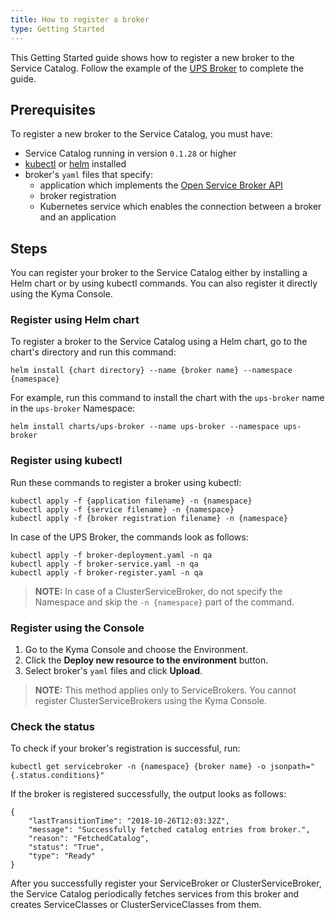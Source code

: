 ```yaml
---
title: How to register a broker
type: Getting Started
---
```


This Getting Started guide shows how to register a new broker to the Service Catalog. Follow the example of the [UPS Broker](https://github.com/kyma-project/kyma/tree/master/tests/ui-api-layer-acceptance-tests/domain/servicecatalog/testdata/charts/ups-broker) to complete the guide.

## Prerequisites

To register a new broker to the Service Catalog, you must have:
* Service Catalog running in version `0.1.28` or higher
* [kubectl](https://kubernetes.io/docs/tasks/tools/install-kubectl/#install-kubectl) or [helm](https://github.com/helm/helm#install) installed
* broker's `yaml` files that specify:
  * application which implements the [Open Service Broker API](https://www.openservicebrokerapi.org/)
  * broker registration
  * Kubernetes service which enables the connection between a broker and an application

## Steps

You can register your broker to the Service Catalog either by installing a Helm chart or by using kubectl commands. You can also register it directly using the Kyma Console.

### Register using Helm chart

To register a broker to the Service Catalog using a Helm chart, go to the chart's directory and run this command:

```
helm install {chart directory} --name {broker name} --namespace {namespace}
```
For example, run this command to install the chart with the `ups-broker` name in the `ups-broker` Namespace:

```
helm install charts/ups-broker --name ups-broker --namespace ups-broker
```

### Register using kubectl

Run these commands to register a broker using kubectl:
```
kubectl apply -f {application filename} -n {namespace}
kubectl apply -f {service filename} -n {namespace}
kubectl apply -f {broker registration filename} -n {namespace}
```
In case of the UPS Broker, the commands look as follows:
```
kubectl apply -f broker-deployment.yaml -n qa
kubectl apply -f broker-service.yaml -n qa
kubectl apply -f broker-register.yaml -n qa
```
>**NOTE:** In case of a ClusterServiceBroker, do not specify the Namespace and skip the `-n {namespace}` part of the command.

### Register using the Console

1. Go to the Kyma Console and choose the Environment.
2. Click the **Deploy new resource to the environment** button.
3. Select broker's `yaml` files and click **Upload**.

>**NOTE:** This method applies only to ServiceBrokers. You cannot register ClusterServiceBrokers using the Kyma Console.

### Check the status

To check if your broker's registration is successful, run:

```
kubectl get servicebroker -n {namespace} {broker name} -o jsonpath="{.status.conditions}"
```

If the broker is registered successfully, the output looks as follows:

```
{
    "lastTransitionTime": "2018-10-26T12:03:32Z",
    "message": "Successfully fetched catalog entries from broker.",
    "reason": "FetchedCatalog",
    "status": "True",
    "type": "Ready"
}
```

After you successfully register your ServiceBroker or ClusterServiceBroker, the Service Catalog periodically fetches services from this broker and creates ServiceClasses or ClusterServiceClasses from them.
